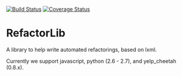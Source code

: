 [![Build Status](https://travis-ci.org/bukzor/RefactorLib.svg?branch=master)](https://travis-ci.org/bukzor/RefactorLib)
[![Coverage Status](https://img.shields.io/coveralls/bukzor/RefactorLib.svg?branch=master)](https://coveralls.io/r/bukzor/RefactorLib)

RefactorLib
===========

A library to help write automated refactorings, based on lxml.

Currently we support javascript, python (2.6 - 2.7), and yelp_cheetah (0.8.x).
